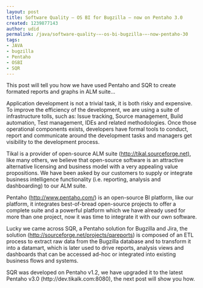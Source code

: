 ```yaml
---
layout: post
title: Software Quality – OS BI for Bugzilla – now on Pentaho 3.0
created: 1239877143
author: udid
permalink: /java/software-quality-–-os-bi-bugzilla-–-now-pentaho-30
tags:
- JAVA
- bugzilla
- Pentaho
- OSBI
- SQR
---
```

<p>This post will tell you how we have used Pentaho and SQR to create formated reports and graphs in ALM suite...</p>
<p>Application development is not a trivial task, it is both risky and expensive. To improve the efficiency of the development, we are using a suite of infrastructure tolls, such as: Issue tracking, Source management, Build automation, Test management, IDEs and related methodologies. Once those operational components exists, developers have formal tools to conduct, report and communicate around the development tasks and managers get visibility to the development process.</p>
<p style="margin-bottom: 0in;">Tikal is a provider of open-source ALM suite (<a href="http://tikal.sourceforge.net/" target="_blank">http://tikal.sourceforge.net)</a>, like many others, we believe that open-source software is an attractive alternative licensing and business model with a very appealing value propositions. We have been asked by our customers to supply or integrate business intelligence functionality (i.e. reporting, analysis and dashboarding) to our ALM suite.</p>
<p style="margin-bottom: 0in;">Pentaho (<a href="http://www.pentaho.com/">http://www.pentaho.com/</a>) is an open-source BI platform, like our platform, it integrates best-of-bread open-source projects to offer a complete suite and a powerful platform which we have already used for more than one project, now it was time to integrate it with our own software.</p>
<p style="margin-bottom: 0in;">Lucky we came across SQR, a Pentaho solution for Bugzilla and Jira, the solution (<a href="http://sourceforge.net/projects/qareports">http://sourceforge.net/projects/qareports</a>) is composed of an ETL process to extract raw data from the Bugzilla database and to transform it into a datamart, which is later used to drive reports, analysis views and dashboards that can be accessed ad-hoc or integrated into existing business flows and systems.</p>
<p style="margin-bottom: 0in;">SQR was developed on Pentaho v1.2, we have upgraded it to the latest Pentaho v3.0 (http://dev.tikalk.com:8080), the next post will show you how.</p>
<p style="margin-bottom: 0in;">&nbsp;</p>
